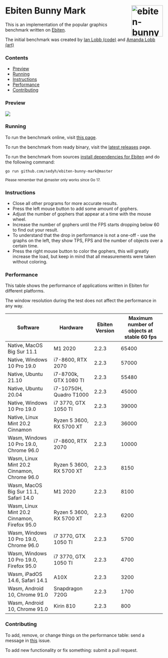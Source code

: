 # <img align="right" width="100px" src="https://user-images.githubusercontent.com/19890545/147268423-d643c63a-96d2-40d1-9791-6cd842dc5647.png" alt="ebiten-bunny-mark" title="ebiten-bunny-mark" /> Ebiten Bunny Mark

This is an implementation of the popular graphics benchmark written on [Ebiten](https://github.com/hajimehoshi/ebiten).

The initial benchmark was created by [Ian Lobb (code)](http://blog.iainlobb.com/2010/11/display-list-vs-blitting-results.html)
and [Amanda Lobb (art)](http://amandalobb.com/)

### Contents

- [Preview](#preview)
- [Running](#running)
- [Instructions](#instructions)
- [Performance](#performance)
- [Contributing](#contributing)

### Preview

<img src="https://user-images.githubusercontent.com/19890545/150689855-10124f7a-9241-4379-af17-d892f34ad504.gif">

### Running

To run the benchmark online, visit [this page](https://sedyh.github.io/ebiten-bunny-mark/).

To run the benchmark from ready binary, visit the [latest releases](https://github.com/sedyh/ebiten-bunny-mark/releases) page.

To run the benchmark from sources [install dependencies for Ebiten](https://ebiten.org/documents/install.html) and do the following command:

```
go run github.com/sedyh/ebiten-bunny-mark@master
```
<sub>Please remember that @master only works since Go 17.</sub>

### Instructions

- Close all other programs for more accurate results.
- Press the left mouse button to add some amount of gophers.
- Adjust the number of gophers that appear at a time with the mouse wheel.
- Increase the number of gophers until the FPS starts dropping below 60 to find out your result.
- To understand that the drop in performance is not a one-off - use the graphs on the left, they show TPS, FPS and the number of objects over a certain time.
- Press the right mouse button to color the gophers, this will greatly increase the load, but keep in mind that all measurements were taken without coloring.

### Performance

This table shows the performance of applications written in Ebiten for different platforms.

The window resolution during the test does not affect the performance in any way.


| Software                                     | Hardware                 | Ebiten Version | Maximum number of objects at stable 60 fps |
|----------------------------------------------|--------------------------|----------------|--------------------------------------------|
| Native, MacOS Big Sur 11.1                   | M1 2020                  | 2.2.3          | 65400                                      |
| Native, Windows 10 Pro 19.0                  | i7-8600, RTX 2070        | 2.2.3          | 57000                                      |
| Native, Ubuntu 21.10                         | i7-8700k, GTX 1080 TI    | 2.2.3          | 55480                                      |
| Native, Ubuntu 20.04                         | i7-10750H, Quadro T1000  | 2.2.3          | 45000                                      |
| Native, Windows 10 Pro 19.0                  | i7 3770, GTX 1050 TI     | 2.2.3          | 39000                                      |
| Native, Linux Mint 20.2 Cinnamon             | Ryzen 5 3600, RX 5700 XT | 2.2.3          | 36000                                      |
| Wasm, Windows 10 Pro 19.0, Chrome 96.0       | i7-8600, RTX 2070        | 2.2.3          | 10000                                      |
| Wasm, Linux Mint 20.2 Cinnamon, Chrome 96.0  | Ryzen 5 3600, RX 5700 XT | 2.2.3          | 8150                                       |
| Wasm, MacOS Big Sur 11.1, Safari 14.0        | M1 2020                  | 2.2.3          | 8100                                       |
| Wasm, Linux Mint 20.2 Cinnamon, Firefox 95.0 | Ryzen 5 3600, RX 5700 XT | 2.2.3          | 6200                                       |
| Wasm, Windows 10 Pro 19.0, Chrome 96.0       | i7 3770, GTX 1050 TI     | 2.2.3          | 5700                                       |
| Wasm, Windows 10 Pro 19.0, Firefox 95.0      | i7 3770, GTX 1050 TI     | 2.2.3          | 4700                                       |
| Wasm, iPadOS 14.6, Safari 14.1               | A10X                     | 2.2.3          | 3200                                       |
| Wasm, Android 10, Chrome 91.0                | Snapdragon 720G          | 2.2.3          | 1700                                       |
| Wasm, Android 10, Chrome 91.0                | Kirin 810                | 2.2.3          | 800                                        |

### Contributing

To add, remove, or change things on the performance table: send a message in [this](https://github.com/sedyh/ebiten-bunny-mark/issues/2) issue.

To add new functionality or fix something: submit a pull request.
